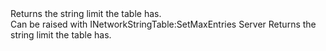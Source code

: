 <function name="GetMaxStrings" parent="INetworkStringTable" type="classfunc">
	<description>
		Returns the string limit the table has.<br>
		Can be raised with <page>INetworkStringTable:SetMaxEntries<page>
	</description>
	<realm>Server</realm>
	<rets>
		<ret name="maxStrings" type="number">Returns the string limit the table has.</ret>
	</rets>
</function>